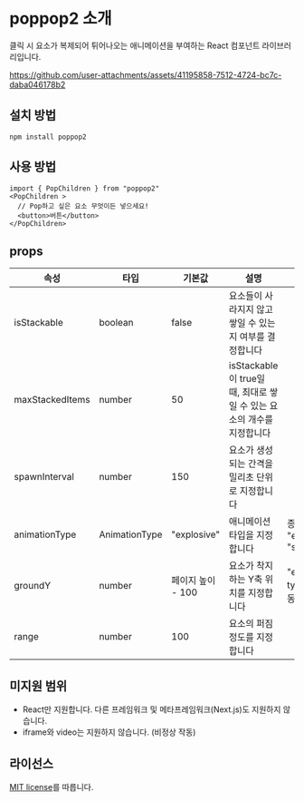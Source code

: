 # poppop2 소개

클릭 시 요소가 복제되어 튀어나오는 애니메이션을 부여하는 React 컴포넌트 라이브러리입니다.



https://github.com/user-attachments/assets/41195858-7512-4724-bc7c-daba046178b2



## 설치 방법

```shell
npm install poppop2
```


## 사용 방법

```tsx
import { PopChildren } from "poppop2"
<PopChildren >
  // Pop하고 싶은 요소 무엇이든 넣으세요!
  <button>버튼</button>
</PopChildren>
```
## props

| 속성 | 타입 | 기본값 | 설명 | 비고 |
|------|------|------|------|------|
| isStackable | boolean | false | 요소들이 사라지지 않고 쌓일 수 있는지 여부를 결정합니다 |
| maxStackedItems | number | 50 | isStackable이 true일 때, 최대로 쌓일 수 있는 요소의 개수를 지정합니다 |
| spawnInterval | number | 150 | 요소가 생성되는 간격을 밀리초 단위로 지정합니다 |
| animationType | AnimationType | "explosive" | 애니메이션 타입을 지정합니다  | 종류: "explosive", "spread"|
| groundY | number | 페이지 높이 - 100 |  요소가 착지하는 Y축 위치를 지정합니다 | "explosive" type에서만 동작|
| range | number | 100 | 요소의 퍼짐 정도를 지정합니다 |


## 미지원 범위
- React만 지원합니다. 다른 프레임워크 및 메타프레임워크(Next.js)도 지원하지 않습니다.
- iframe와 video는 지원하지 않습니다. (비정상 작동)

## 라이선스

[MIT license](./LICENSE.md)를 따릅니다.
